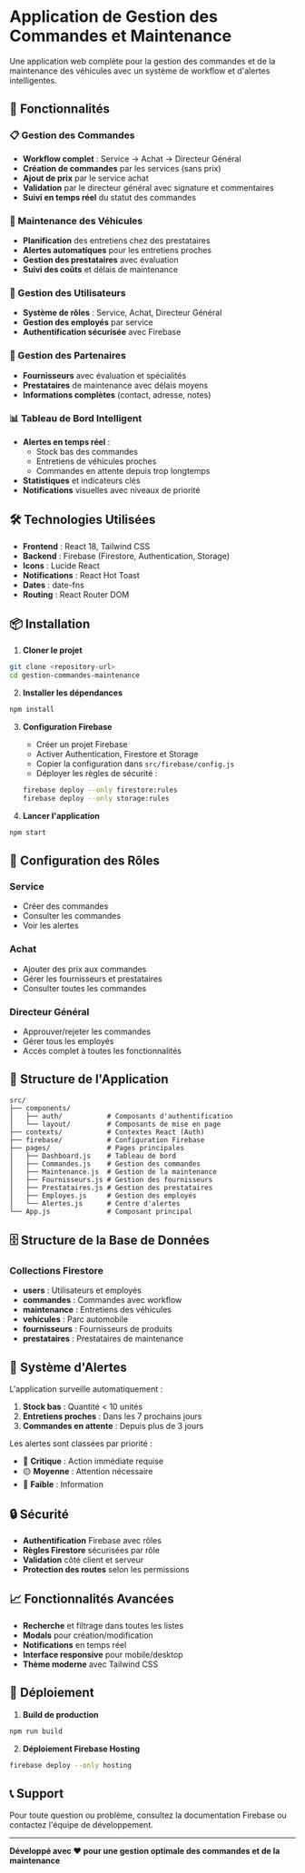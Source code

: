# Application de Gestion des Commandes et Maintenance

Une application web complète pour la gestion des commandes et de la maintenance des véhicules avec un système de workflow et d'alertes intelligentes.

## 🚀 Fonctionnalités

### 📋 Gestion des Commandes
- **Workflow complet** : Service → Achat → Directeur Général
- **Création de commandes** par les services (sans prix)
- **Ajout de prix** par le service achat
- **Validation** par le directeur général avec signature et commentaires
- **Suivi en temps réel** du statut des commandes

### 🚗 Maintenance des Véhicules
- **Planification** des entretiens chez des prestataires
- **Alertes automatiques** pour les entretiens proches
- **Gestion des prestataires** avec évaluation
- **Suivi des coûts** et délais de maintenance

### 👥 Gestion des Utilisateurs
- **Système de rôles** : Service, Achat, Directeur Général
- **Gestion des employés** par service
- **Authentification sécurisée** avec Firebase

### 🏢 Gestion des Partenaires
- **Fournisseurs** avec évaluation et spécialités
- **Prestataires** de maintenance avec délais moyens
- **Informations complètes** (contact, adresse, notes)

### 📊 Tableau de Bord Intelligent
- **Alertes en temps réel** :
  - Stock bas des commandes
  - Entretiens de véhicules proches
  - Commandes en attente depuis trop longtemps
- **Statistiques** et indicateurs clés
- **Notifications** visuelles avec niveaux de priorité

## 🛠️ Technologies Utilisées

- **Frontend** : React 18, Tailwind CSS
- **Backend** : Firebase (Firestore, Authentication, Storage)
- **Icons** : Lucide React
- **Notifications** : React Hot Toast
- **Dates** : date-fns
- **Routing** : React Router DOM

## 📦 Installation

1. **Cloner le projet**
```bash
git clone <repository-url>
cd gestion-commandes-maintenance
```

2. **Installer les dépendances**
```bash
npm install
```

3. **Configuration Firebase**
   - Créer un projet Firebase
   - Activer Authentication, Firestore et Storage
   - Copier la configuration dans `src/firebase/config.js`
   - Déployer les règles de sécurité :
   ```bash
   firebase deploy --only firestore:rules
   firebase deploy --only storage:rules
   ```

4. **Lancer l'application**
```bash
npm start
```

## 🔐 Configuration des Rôles

### Service
- Créer des commandes
- Consulter les commandes
- Voir les alertes

### Achat
- Ajouter des prix aux commandes
- Gérer les fournisseurs et prestataires
- Consulter toutes les commandes

### Directeur Général
- Approuver/rejeter les commandes
- Gérer tous les employés
- Accès complet à toutes les fonctionnalités

## 📱 Structure de l'Application

```
src/
├── components/
│   ├── auth/           # Composants d'authentification
│   └── layout/         # Composants de mise en page
├── contexts/           # Contextes React (Auth)
├── firebase/           # Configuration Firebase
├── pages/              # Pages principales
│   ├── Dashboard.js    # Tableau de bord
│   ├── Commandes.js    # Gestion des commandes
│   ├── Maintenance.js  # Gestion de la maintenance
│   ├── Fournisseurs.js # Gestion des fournisseurs
│   ├── Prestataires.js # Gestion des prestataires
│   ├── Employes.js     # Gestion des employés
│   └── Alertes.js      # Centre d'alertes
└── App.js              # Composant principal
```

## 🗄️ Structure de la Base de Données

### Collections Firestore

- **users** : Utilisateurs et employés
- **commandes** : Commandes avec workflow
- **maintenance** : Entretiens des véhicules
- **vehicules** : Parc automobile
- **fournisseurs** : Fournisseurs de produits
- **prestataires** : Prestataires de maintenance

## 🚨 Système d'Alertes

L'application surveille automatiquement :

1. **Stock bas** : Quantité < 10 unités
2. **Entretiens proches** : Dans les 7 prochains jours
3. **Commandes en attente** : Depuis plus de 3 jours

Les alertes sont classées par priorité :
- 🔴 **Critique** : Action immédiate requise
- 🟡 **Moyenne** : Attention nécessaire
- 🔵 **Faible** : Information

## 🔒 Sécurité

- **Authentification** Firebase avec rôles
- **Règles Firestore** sécurisées par rôle
- **Validation** côté client et serveur
- **Protection des routes** selon les permissions

## 📈 Fonctionnalités Avancées

- **Recherche** et filtrage dans toutes les listes
- **Modals** pour création/modification
- **Notifications** en temps réel
- **Interface responsive** pour mobile/desktop
- **Thème moderne** avec Tailwind CSS

## 🚀 Déploiement

1. **Build de production**
```bash
npm run build
```

2. **Déploiement Firebase Hosting**
```bash
firebase deploy --only hosting
```

## 📞 Support

Pour toute question ou problème, consultez la documentation Firebase ou contactez l'équipe de développement.

---

**Développé avec ❤️ pour une gestion optimale des commandes et de la maintenance**

